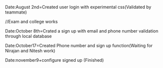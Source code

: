 Date:August 2nd=Created user login with experimental css(Validated by teammate)

//Exam and college works

Date:October 8th=Crated a sign up with email and phone number validation through local database

Date:October17=Created Phone number and sign up function(Waiting for Nirajan and Nitesh work)

Date:november9+configure signed up (Finished)

